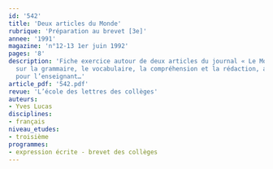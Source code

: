 ```yaml
---
id: '542'
title: 'Deux articles du Monde'
rubrique: 'Préparation au brevet [3e]'
annee: '1991'
magazine: 'n°12-13 1er juin 1992'
pages: '8'
description: 'Fiche exercice autour de deux articles du journal « Le Monde », portant
  sur la grammaire, le vocabulaire, la compréhension et la rédaction, avec un corrigé
  pour l’enseignant…'
article_pdf: '542.pdf'
revue: 'L’école des lettres des collèges'
auteurs:
- Yves Lucas
disciplines:
- français
niveau_etudes:
- troisième
programmes:
- expression écrite - brevet des collèges
---
```

